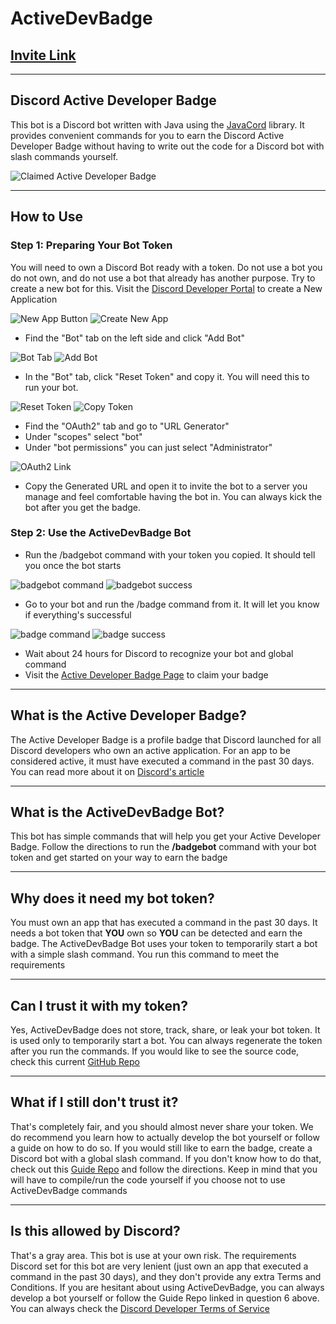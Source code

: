 # ActiveDevBadge
## [Invite Link](https://discord.com/api/oauth2/authorize?client_id=1041572118111985825&permissions=139586817089&scope=bot)

---

## Discord Active Developer Badge
This bot is a Discord bot written with Java using the [JavaCord](https://javacord.org) library. It provides convenient commands for you to earn the Discord Active Developer Badge without having to write out the code for a Discord bot with slash commands yourself.

![Claimed Active Developer Badge](https://support-dev.discord.com/hc/article_attachments/10113142990487)

---

## How to Use
### Step 1: Preparing Your Bot Token
You will need to own a Discord Bot ready with a token. Do not use a bot you do not own, and do not use a bot that already has another purpose. Try to create a new bot for this.
Visit the [Discord Developer Portal](https://discord.com/developers/applications) to create a New Application

![New App Button](https://imgur.com/8gTE7cp.png)
![Create New App](https://imgur.com/Z3bxJ81.png)
- Find the "Bot" tab on the left side and click "Add Bot"

![Bot Tab](https://imgur.com/eWg0q4p.png)
![Add Bot](https://imgur.com/ZnbHYO3.png)
- In the "Bot" tab, click "Reset Token" and copy it. You will need this to run your bot.

![Reset Token](https://imgur.com/IqFxi8Q.png)
![Copy Token](https://imgur.com/6WbtOFi.png)
- Find the "OAuth2" tab and go to "URL Generator"
- Under "scopes" select "bot"
- Under "bot permissions" you can just select "Administrator"

![OAuth2 Link](https://imgur.com/tmsRmVe.png)
- Copy the Generated URL and open it to invite the bot to a server you manage and feel comfortable having the bot in. You can always kick the bot after you get the badge.

### Step 2: Use the ActiveDevBadge Bot
- Run the /badgebot command with your token you copied. It should tell you once the bot starts

![badgebot command](https://imgur.com/qgCJVFP.png)
![badgebot success](https://imgur.com/CDUmWdn.png)
- Go to your bot and run the /badge command from it. It will let you know if everything's successful

![badge command](https://imgur.com/Wc1IPXb.png)
![badge success](https://imgur.com/nbuSKwW.png)
- Wait about 24 hours for Discord to recognize your bot and global command
- Visit the [Active Developer Badge Page](https://discord.com/developers/active-developer) to claim your badge

---

## What is the Active Developer Badge?
The Active Developer Badge is a profile badge that Discord launched for all Discord developers who own an active application. For an app to be considered active, it must have executed a command in the past 30 days. You can read more about it on [Discord's article](https://support-dev.discord.com/hc/en-us/articles/10113997751447)

---

## What is the ActiveDevBadge Bot?
This bot has simple commands that will help you get your Active Developer Badge. Follow the directions to run the **/badgebot** command with your bot token and get started on your way to earn the badge

---

## Why does it need my bot token?
You must own an app that has executed a command in the past 30 days. It needs a bot token that **YOU** own so **YOU** can be detected and earn the badge. The ActiveDevBadge Bot uses your token to temporarily start a bot with a simple slash command. You run this command to meet the requirements

---

## Can I trust it with my token?
Yes, ActiveDevBadge does not store, track, share, or leak your bot token. It is used only to temporarily start a bot. You can always regenerate the token after you run the commands. If you would like to see the source code, check this current [GitHub Repo](https://github.com/NotPseudo/ActiveDevBadgeBot)

---

## What if I still don't trust it?
That's completely fair, and you should almost never share your token. We do recommend you learn how to actually develop the bot yourself or follow a guide on how to do so. If you would still like to earn the badge, create a Discord bot with a global slash command. If you don't know how to do that, check out this [Guide Repo](https://github.com/NotPseudo/YourOwnBot) and follow the directions. Keep in mind that you will have to compile/run the code yourself if you choose not to use ActiveDevBadge commands

---

## Is this allowed by Discord?
That's a gray area. This bot is use at your own risk. The requirements Discord set for this bot are very lenient (just own an app that executed a command in the past 30 days), and they don't provide any extra Terms and Conditions. If you are hesitant about using ActiveDevBadge, you can always develop a bot yourself or follow the Guide Repo linked in question 6 above. You can always check the [Discord Developer Terms of Service](https://discord.com/developers/docs/policies-and-agreements/developer-terms-of-service)